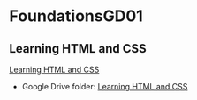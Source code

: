 # FoundationsGD01
## Learning HTML and CSS

[Learning HTML and CSS](https://drive.google.com/a/templeton.vsb.bc.ca/folderview?id=0BysMfTbvAUUVNEF1RVlMWlFhbmc&usp=sharing#)
* Google Drive folder: <a href="https://drive.google.com/a/templeton.vsb.bc.ca/folderview?id=0BysMfTbvAUUVNEF1RVlMWlFhbmc&usp=sharing#" target="_new">Learning HTML and CSS</a>
